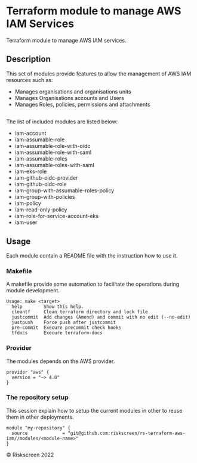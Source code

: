 # Terraform module to manage AWS IAM Services

Terraform module to manage AWS IAM services.


## Description

This set of modules provide features to allow the management of AWS IAM resources such as:

- Manages organisations and organisations units
- Manages Organisations accounts and Users
- Manages Roles, policies, permissions and attachments


##
The list of included modules are listed below:
* iam-account
* iam-assumable-role
* iam-assumable-role-with-oidc
* iam-assumable-role-with-saml
* iam-assumable-roles
* iam-assumable-roles-with-saml
* iam-eks-role
* iam-github-oidc-provider
* iam-github-oidc-role
* iam-group-with-assumable-roles-policy
* iam-group-with-policies
* iam-policy
* iam-read-only-policy
* iam-role-for-service-account-eks
* iam-user

## Usage
Each module contain a README file with the instruction how to use it.


### Makefile
A makefile provide some automation to facilitate the operations during module development.

```
Usage: make <target>
  help        Show this help.
  cleantf     Clean terraform directory and lock file
  justcommit  Add changes (Amend) and commit with no edit (--no-edit)
  justpush    Force push after justcommit
  pre-commit  Execure precommit check hooks
  tfdocs      Execure terraform-docs
  ```

### Provider
The modules depends on the AWS provider.

```hcl
provider "aws" {
  version = "~> 4.0"
}
```

### The repository setup
This session explain how to setup the current modules in other to reuse them in other deployments.

```hcl
module "my-repository" {
  source             = "git@github.com:riskscreen/rs-terraform-aws-iam//modules/<module-name>"
}
```

&copy; Riskscreen 2022
